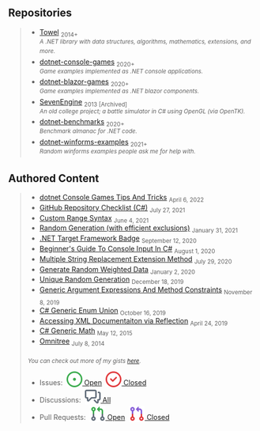 ## Repositories

> - [Towel](https://github.com/ZacharyPatten/Towel) <sub>2014+</sub><br /><sup>_A .NET library with data structures, algorithms, mathematics, extensions, and more._</sup>
> - [dotnet-console-games](https://github.com/ZacharyPatten/dotnet-console-games) <sub>2020+</sub><br /><sup>_Game examples implemented as .NET console applications._</sup>
> - [dotnet-blazor-games](https://github.com/ZacharyPatten/dotnet-blazor-games) <sub>2020+</sub><br /><sup>_Game examples implemented as .NET blazor components._</sup>
> - [SevenEngine](https://github.com/ZacharyPatten/SevenEngine) <sub>2013 [Archived]</sub> <br /><sup>_An old college project; a battle simulator in C# using OpenGL (via OpenTK)._</sup>
> - [dotnet-benchmarks](https://github.com/dotneters/dotnet-benchmarks) <sub>2020+</sub><br /><sup>_Benchmark almanac for .NET code._</sup>
> - [dotnet-winforms-examples](https://github.com/ZacharyPatten/dotnet-winforms-examples) <sub>2021+</sub><br /><sup>_Random winforms examples people ask me for help with._</sup>

## Authored Content

> - [dotnet Console Games Tips And Tricks](https://github.com/ZacharyPatten/ZacharyPatten/blob/main/Articles/2022-04-07.md) <sub>April 6, 2022</sub>
> - [GitHub Repository Checklist (C#)](https://github.com/ZacharyPatten/ZacharyPatten/blob/main/Articles/2021-07-27.md) <sub>July 27, 2021</sub>
> - [Custom Range Syntax](https://github.com/ZacharyPatten/ZacharyPatten/blob/main/Articles/2021-06-04.md) <sub>June 4, 2021</sub>
> - [Random Generation (with efficient exclusions)](https://github.com/ZacharyPatten/ZacharyPatten/blob/main/Articles/2021-01-31.md) <sub>January 31, 2021</sub>
> - [.NET Target Framework Badge](https://github.com/ZacharyPatten/ZacharyPatten/blob/main/Articles/2020-09-12.md) <sub>September 12, 2020</sub>
> - [Beginner's Guide To Console Input In C#](https://github.com/ZacharyPatten/ZacharyPatten/blob/main/Articles/2020-08-01.md) <sub>August 1, 2020</sub>
> - [Multiple String Replacement Extension Method](https://github.com/ZacharyPatten/ZacharyPatten/blob/main/Articles/2020-07-29.md) <sub>July 29, 2020</sub>
> - [Generate Random Weighted Data](https://github.com/ZacharyPatten/ZacharyPatten/blob/main/Articles/2020-01-02.md) <sub>January 2, 2020</sub>
> - [Unique Random Generation](https://github.com/ZacharyPatten/ZacharyPatten/blob/main/Articles/2019-12-18.md) <sub>December 18, 2019</sub>
> - [Generic Argument Expressions And Method Constraints](https://github.com/ZacharyPatten/ZacharyPatten/blob/main/Articles/2019-11-08.md) <sub>November 8, 2019</sub>
> - [C# Generic Enum Union](https://github.com/ZacharyPatten/ZacharyPatten/blob/main/Articles/2019-10-16.md) <sub>October 16, 2019</sub>
> - [Accessing XML Documentaiton via Reflection](https://github.com/ZacharyPatten/ZacharyPatten/blob/main/Articles/2019-04-24.md) <sub>April 24, 2019</sub>
> - [C# Generic Math](https://github.com/ZacharyPatten/ZacharyPatten/blob/main/Articles/2015-05-12.md) <sub>May 12, 2015</sub>
> - [Omnitree](https://github.com/ZacharyPatten/ZacharyPatten/blob/main/Articles/2014-07-08.md) <sub>July 8, 2014</sub>
>
> <sub>_You can check out more of my gists [here](https://gist.github.com/ZacharyPatten)._</sub>
>
> - Issues: &nbsp;<a href="https://github.com/search?q=author%3Azacharypatten+is%3Aissue+is%3Aopen"><sub><img src="https://raw.githubusercontent.com/ZacharyPatten/ZacharyPatten/main/Resources/GitHub/issue-open.svg" title="Go To Open Issues"></sub> Open</a> &nbsp;<a href="https://github.com/search?q=author%3Azacharypatten+is%3Aissue+is%3Aclosed"><sub><img src="https://raw.githubusercontent.com/ZacharyPatten/ZacharyPatten/main/Resources/GitHub/issue-closed.svg" title="Go To Closed Issues"></sub> Closed</a>
> - Discussions: &nbsp;<a href="https://github.com/search?q=author%3Azacharypatten&type=discussions"><sub><img src="https://raw.githubusercontent.com/ZacharyPatten/ZacharyPatten/main/Resources/GitHub/comment-discussion-16.svg" title="Go To Discussions"></sub> All</a>
> - Pull Requests: &nbsp;<a href="https://github.com/search?q=is%3Aopen+is%3Apull-request+author%3AZacharyPatten+archived%3Afalse"><sub><img src="https://raw.githubusercontent.com/ZacharyPatten/ZacharyPatten/main/Resources/GitHub/git-pull-request-16.svg" title="Go To Open Pull Requests"></sub> Open</a> &nbsp;<a href="https://github.com/search?q=is%3Aclosed+is%3Apull-request+author%3AZacharyPatten+archived%3Afalse"><sub><img src="https://raw.githubusercontent.com/ZacharyPatten/ZacharyPatten/main/Resources/GitHub/git-pull-request-closed-16.svg" title="Go To Closed Pull Requests"></sub> Closed</a>


